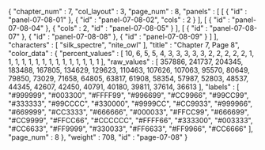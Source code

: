{
  "chapter_num" : 7,
  "col_layout" : 3,
  "page_num" : 8,
  "panels" : [
    [
      {
        "id" : "panel-07-08-01"
      },
      {
        "id" : "panel-07-08-02",
        "cols" : 2
      }
    ],
    [
      {
        "id" : "panel-07-08-04"
      },
      {
        "cols" : 2,
        "id" : "panel-07-08-05"
      }
    ],
    [
      {
        "id" : "panel-07-08-07"
      },
      {
        "id" : "panel-07-08-08"
      },
      {
        "id" : "panel-07-08-09"
      }
    ]
  ],
  "characters" : [
    "silk_spectre",
    "nite_owl"
  ],
  "title" : "Chapter 7, Page 8",
  "color_data" : {
    "percent_values" : [
      10,
      6,
      5,
      5,
      4,
      3,
      3,
      3,
      3,
      3,
      2,
      2,
      2,
      2,
      2,
      1,
      1,
      1,
      1,
      1,
      1,
      1,
      1,
      1,
      1,
      1,
      1,
      1,
      1,
      1
    ],
    "raw_values" : [
      357886,
      241737,
      204345,
      183488,
      167805,
      134629,
      129623,
      110463,
      107626,
      107063,
      95570,
      80649,
      79850,
      73029,
      71658,
      64805,
      63817,
      61908,
      58354,
      57987,
      52803,
      48537,
      44345,
      42607,
      42450,
      40791,
      40180,
      39811,
      37614,
      36613
    ],
    "labels" : [
      "#999999",
      "#003300",
      "#FFFF99",
      "#996699",
      "#CC9966",
      "#99CC99",
      "#333333",
      "#99CCCC",
      "#330000",
      "#9999CC",
      "#CC9933",
      "#999966",
      "#669999",
      "#CC3333",
      "#666666",
      "#000033",
      "#FFCC99",
      "#666699",
      "#CC9999",
      "#FFCC66",
      "#CCCCCC",
      "#FFFF66",
      "#333300",
      "#003333",
      "#CC6633",
      "#FF9999",
      "#330033",
      "#FF6633",
      "#FF9966",
      "#CC6666"
    ],
    "page_num" : 8
  },
  "weight" : 708,
  "id" : "page-07-08"
}
